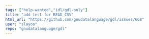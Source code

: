```yaml
---
tags: ["help-wanted","idl/gdl-only"]
title: "add test for READ_CSV"
html_url: "https://github.com/gnudatalanguage/gdl/issues/668"
user: "slayoo"
repo: "gnudatalanguage/gdl"
---
```


